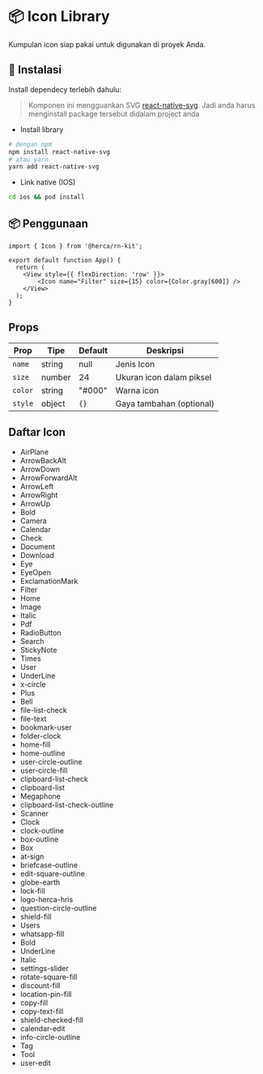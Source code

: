 # 📦 Icon Library

Kumpulan icon siap pakai untuk digunakan di proyek Anda.

## 🚀 Instalasi

Install dependecy terlebih dahulu:
> Komponen ini mengguankan SVG [react-native-svg](https://www.npmjs.com/package/react-native-svg). Jadi anda harus menginstall package tersebut didalam project anda

- Install library
```bash
# dengan npm
npm install react-native-svg
# atau yarn
yarn add react-native-svg
```
- Link native (IOS)

```bash
cd ios && pod install
```

## 📦 Penggunaan

```tsx
import { Icon } from '@herca/rn-kit';

export default function App() {
  return (
    <View style={{ flexDirection: 'row' }}>
        <Icon name="Filter" size={15} color={Color.gray[600]} />
    </View>
  );
}

```

## Props
| Prop    | Tipe   | Default | Deskripsi                |
| ------- | ------ | ------- | ------------------------ |
| `name`  | string | null    | Jenis Icon |
| `size`  | number | 24      | Ukuran icon dalam piksel |
| `color` | string | "#000"  | Warna icon               |
| `style` | object | `{}`    | Gaya tambahan (optional) |


## Daftar Icon

- AirPlane
- ArrowBackAlt
- ArrowDown
- ArrowForwardAlt
- ArrowLeft
- ArrowRight
- ArrowUp
- Bold
- Camera
- Calendar
- Check
- Document
- Download
- Eye
- EyeOpen
- ExclamationMark
- Filter
- Home
- Image
- Italic
- Pdf
- RadioButton
- Search
- StickyNote
- Times
- User
- UnderLine
- x-circle
- Plus
- Bell
- file-list-check
- file-text
- bookmark-user
- folder-clock
- home-fill
- home-outline
- user-circle-outline
- user-circle-fill
- clipboard-list-check
- clipboard-list
- Megaphone
- clipboard-list-check-outline
- Scanner
- Clock
- clock-outline
- box-outline
- Box
- at-sign
- briefcase-outline
- edit-square-outline
- globe-earth
- lock-fill
- logo-herca-hris
- question-circle-outline
- shield-fill
- Users
- whatsapp-fill
- Bold
- UnderLine
- Italic
- settings-slider
- rotate-square-fill
- discount-fill
- location-pin-fill
- copy-fill
- copy-text-fill
- shield-checked-fill
- calendar-edit
- info-circle-outline
- Tag
- Tool
- user-edit
